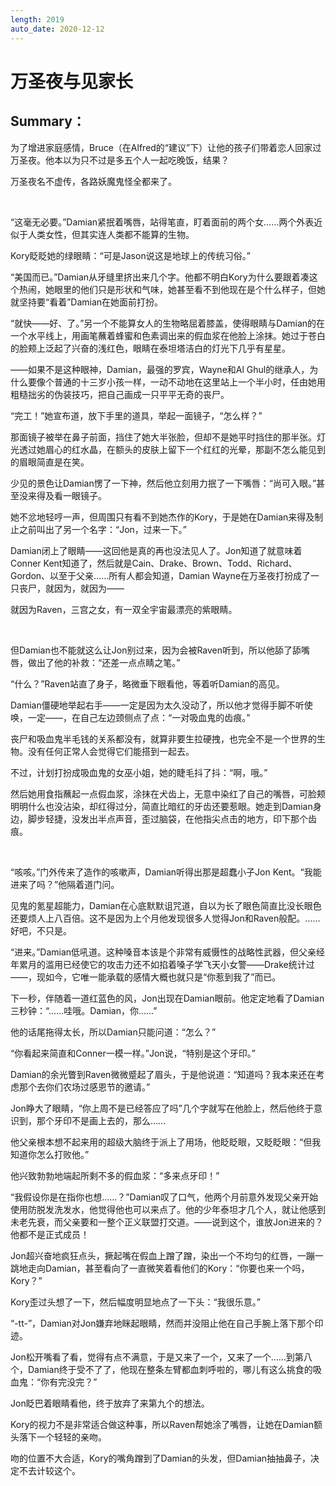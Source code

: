 ```yaml
---
length: 2019
auto_date: 2020-12-12
---
```


# 万圣夜与见家长

## Summary：

为了增进家庭感情，Bruce（在Alfred的“建议”下）让他的孩子们带着恋人回家过万圣夜。他本以为只不过是多五个人一起吃晚饭，结果？

万圣夜名不虚传，各路妖魔鬼怪全都来了。

<br>

“这毫无必要。”Damian紧抿着嘴唇，站得笔直，盯着面前的两个女……两个外表近似于人类女性，但其实连人类都不能算的生物。

Kory眨眨她的绿眼睛：“可是Jason说这是地球上的传统习俗。”

“美国而已。”Damian从牙缝里挤出来几个字。他都不明白Kory为什么要跟着凑这个热闹，她眼里的他们只是形状和气味，她甚至看不到他现在是个什么样子，但她就坚持要“看着”Damian在她面前打扮。

“就快——好、了。”另一个不能算女人的生物略屈着膝盖，使得眼睛与Damian的在一个水平线上，用画笔蘸着蜂蜜和色素调出来的假血浆在他脸上涂抹。她过于苍白的脸颊上泛起了兴奋的浅红色，眼睛在泰坦塔洁白的灯光下几乎有星星。

——如果不是这种眼神，Damian，最强的罗宾，Wayne和Al Ghul的继承人，为什么要像个普通的十三岁小孩一样，一动不动地在这里站上一个半小时，任由她用粗糙拙劣的伪装技巧，把自己画成一只平平无奇的丧尸。

“完工！”她宣布道，放下手里的道具，举起一面镜子，“怎么样？”

那面镜子被举在鼻子前面，挡住了她大半张脸，但却不是她平时挡住的那半张。灯光透过她眉心的红水晶，在额头的皮肤上留下一个红红的光晕，那副不怎么能见到的眉眼简直是在笑。

少见的景色让Damian愣了一下神，然后他立刻用力抿了一下嘴唇：“尚可入眼。”甚至没来得及看一眼镜子。

她不忿地轻哼一声，但周围只有看不到她杰作的Kory，于是她在Damian来得及制止之前叫出了另一个名字：“Jon，过来一下。”

Damian闭上了眼睛——这回他是真的再也没法见人了。Jon知道了就意味着Conner Kent知道了，然后就是Cain、Drake、Brown、Todd、Richard、Gordon、以至于父亲……所有人都会知道，Damian Wayne在万圣夜打扮成了一只丧尸，就因为，就因为——

就因为Raven，三宫之女，有一双全宇宙最漂亮的紫眼睛。

<br>

但Damian也不能就这么让Jon别过来，因为会被Raven听到，所以他舔了舔嘴唇，做出了他的补救：“还差一点点睛之笔。”

“什么？”Raven站直了身子，略微垂下眼看他，等着听Damian的高见。

Damian僵硬地举起右手——一定是因为太久没动了，所以他才觉得手脚不听使唤，一定——，在自己左边颈侧点了点：“一对吸血鬼的齿痕。”

丧尸和吸血鬼半毛钱的关系都没有，就算非要生拉硬拽，也完全不是一个世界的生物。没有任何正常人会觉得它们能搭到一起去。

不过，计划打扮成吸血鬼的女巫小姐，她的睫毛抖了抖：“啊，哦。”

然后她用食指蘸起一点假血浆，涂抹在犬齿上，无意中染红了自己的嘴唇，可脸颊明明什么也没沾染，却红得过分，简直比暗红的牙齿还要惹眼。她走到Damian身边，脚步轻捷，没发出半点声音，歪过脑袋，在他指尖点击的地方，印下那个齿痕。

<br>

“咳咳。”门外传来了造作的咳嗽声，Damian听得出那是超蠢小子Jon Kent。“我能进来了吗？”他隔着道门问。

见鬼的氪星超能力，Damian在心底默默诅咒道，自以为长了眼色简直比没长眼色还要烦人上八百倍。这不是因为上个月他发现很多人觉得Jon和Raven般配。……好吧，不只是。

“进来。”Damian低吼道。这种嗓音本该是个非常有威慑性的战略性武器，但父亲经年累月的滥用已经使它的攻击力还不如掐着嗓子学飞天小女警——Drake统计过——，现如今，它唯一能承载的感情大概也就只是“你惹到我了”而已。

下一秒，伴随着一道红蓝色的风，Jon出现在Damian眼前。他定定地看了Damian三秒钟：“……哇哦。Damian，你……”

他的话尾拖得太长，所以Damian只能问道：“怎么？”

“你看起来简直和Conner一模一样。”Jon说，“特别是这个牙印。”

Damian的余光瞥到Raven微微蹙起了眉头，于是他说道：“知道吗？我本来还在考虑那个去你们农场过感恩节的邀请。”

Jon睁大了眼睛，“你上周不是已经答应了吗”几个字就写在他脸上，然后他终于意识到，那个牙印不是画上去的，那么……

他父亲根本想不起来用的超级大脑终于派上了用场，他眨眨眼，又眨眨眼：“但我知道你怎么打败他。”

他兴致勃勃地端起所剩不多的假血浆：“多来点牙印！”

“我假设你是在指你也想……？”Damian叹了口气，他两个月前意外发现父亲开始使用防脱发洗发水，他觉得他也可以来点了。他的少年泰坦才几个人，就让他感到未老先衰，而父亲要和一整个正义联盟打交道。——说到这个，谁放Jon进来的？他都不是正式成员！

Jon超兴奋地疯狂点头，撅起嘴在假血上蹭了蹭，染出一个不均匀的红唇，一蹦一跳地走向Damian，甚至看向了一直微笑着看他们的Kory：“你要也来一个吗，Kory？”

Kory歪过头想了一下，然后幅度明显地点了一下头：“我很乐意。”

“-tt-”，Damian对Jon嫌弃地眯起眼睛，然而并没阻止他在自己手腕上落下那个印迹。

Jon松开嘴看了看，觉得有点不满意，于是又来了一个，又来了一个……到第八个，Damian终于受不了了，他现在整条左臂都血刺呼啦的，哪儿有这么挑食的吸血鬼：“你有完没完？”

Jon眨巴着眼睛看他，终于放弃了来第九个的想法。

Kory的视力不是非常适合做这种事，所以Raven帮她涂了嘴唇，让她在Damian额头落下一个轻轻的亲吻。

吻的位置不大合适，Kory的嘴角蹭到了Damian的头发，但Damian抽抽鼻子，决定不去计较这个。
